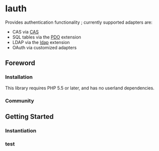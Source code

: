 # Iauth

Provides authentication functionality ; currently supported adapters are:

- CAS via [CAS](https://www.apereo.org/projects/cas)
- SQL tables via the [PDO](http://php.net/pdo) extension
- LDAP  via the [ldap](http://php.net/ldap) extension
- OAuth via customized adapters


## Foreword

### Installation

This library requires PHP 5.5 or later, and has no userland dependencies.


### Community


## Getting Started

### Instantiation

### test